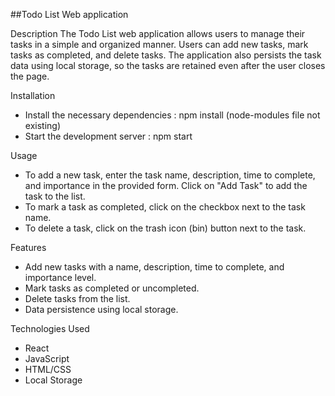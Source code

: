 ##Todo List Web application

Description
The Todo List web application allows users to manage their tasks in a simple and organized manner. Users can add new tasks, mark tasks as completed, and delete tasks. The application also persists the task data using local storage, so the tasks are retained even after the user closes the page.

Installation
- Install the necessary dependencies : npm install (node-modules file not existing)
- Start the development server : npm start

Usage

- To add a new task, enter the task name, description, time to complete, and importance in the provided form. Click on "Add Task" to add the task to the list.
- To mark a task as completed, click on the checkbox next to the task name.
- To delete a task, click on the trash icon (bin) button next to the task.

Features

- Add new tasks with a name, description, time to complete, and importance level.
- Mark tasks as completed or uncompleted.
- Delete tasks from the list.
- Data persistence using local storage.

Technologies Used

- React
- JavaScript
- HTML/CSS
- Local Storage
